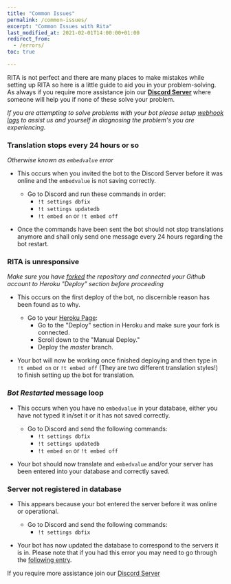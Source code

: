 ```yaml
---
title: "Common Issues"
permalink: /common-issues/
excerpt: "Common Issues with Rita"
last_modified_at: 2021-02-01T14:00:00+01:00   
redirect_from:
  - /errors/
toc: true

---
```


RITA is not perfect and there are many places to make mistakes while setting up RITA so here is a little guide to aid you in your problem-solving. As always if you require more assistance join our **[Discord Server](https://discord.gg/mgNR64R)** where someone will help you if none of these solve your problem.

*If you are attempting to solve problems with your bot please setup [webhook logs](https://ritabot.gg/troubleshooting) to assist us and yourself in diagnosing the problem's you are experiencing.* 

### Translation stops every 24 hours or so 
*Otherwise known as `embedvalue` error*

* This occurs when you invited the bot to the Discord Server before it was online and the `embedvalue` is not saving correctly.
  * Go to Discord and run these commands in order:
    * `!t settings dbfix`
    * `!t settings updatedb`
    * `!t embed on` or `!t embed off`

* Once the commands have been sent the bot should not stop translations anymore and shall only send one message every 24 hours regarding the bot restart.
       

### RITA is unresponsive

*Make sure you have [forked](https://github.com/Zyc0r3/RitaBot/fork) the repository and connected your Github account to Heroku "Deploy" section before proceeding*

* This occurs on the first deploy of the bot, no discernible reason has been found as to why.
  * Go to your [Heroku Page](https://heroku.com/):
    * Go to the "Deploy" section in Heroku and make sure your fork is connected.
    * Scroll down to the "Manual Deploy."
    * Deploy the *master* branch.

* Your bot will now be working once finished deploying and then type in `!t embed on` or `!t embed off` (They are two different translation styles!) to finish setting up the bot for translation.
    


### *Bot Restarted* message loop

* This occurs when you have no `embedvalue` in your database, either you have not typed it in/set it or it has not saved correctly.
  * Go to Discord and send the following commands:
    * `!t settings dbfix`
    * `!t settings updatedb`
    * `!t embed on` or `!t embed off`

* Your bot should now translate and `embedvalue` and/or your server has been entered into your database and correctly saved.


### Server not registered in database

* This appears because your bot entered the server before it was online or operational. 
  * Go to Discord and send the following commands:
    * `!t settings dbfix`
   
* Your bot has now updated the database to correspond to the servers it is in. Please note that if you had this error you may need to go through the [following entry](https://ritabot.gg/common-issues/#translation-stops-every-24-hours-or-so).




If you require more assistance join our [Discord Server](https://discord.gg/mgNR64R)


